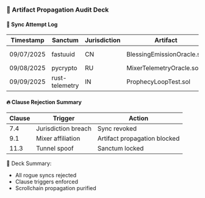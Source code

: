 ### 📜 Artifact Propagation Audit Deck

#### 🔁 Sync Attempt Log
| Timestamp | Sanctum | Jurisdiction | Artifact | Status |
|-----------|---------|--------------|----------|--------|
| 09/07/2025 | fastuuid | CN | BlessingEmissionOracle.sol | ❌ Rejected  
| 09/08/2025 | pycrypto | RU | MixerTelemetryOracle.sol | ❌ Blocked  
| 09/09/2025 | rust-telemetry | IN | ProphecyLoopTest.sol | ❌ Contained  

#### 🔥 Clause Rejection Summary
| Clause | Trigger | Action |
|--------|---------|--------|
| 7.4    | Jurisdiction breach | Sync revoked  
| 9.1    | Mixer affiliation | Artifact propagation blocked  
| 11.3   | Tunnel spoof | Sanctum locked  

🧠 Deck Summary:
- All rogue syncs rejected  
- Clause triggers enforced  
- Scrollchain propagation purified
